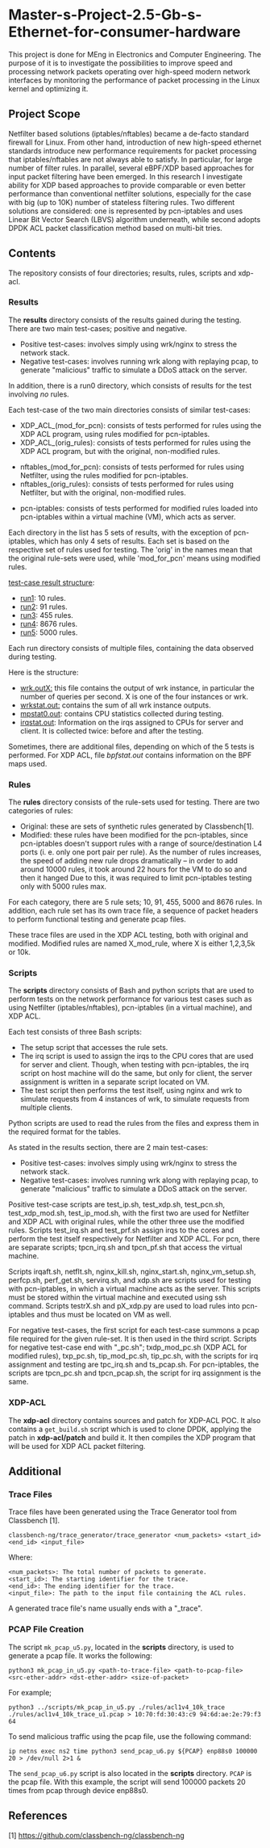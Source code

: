 # Master-s-Project-2.5-Gb-s-Ethernet-for-consumer-hardware

This project is done for MEng in Electronics and Computer Engineering. The purpose of it is to investigate the possibilities to improve speed and processing network packets operating over high-speed modern network interfaces by monitoring the performance of packet processing in the Linux kernel and optimizing it.

## Project Scope

Netfilter based solutions (iptables/nftables) became a de-facto standard firewall for Linux. From other hand, introduction of new high-speed ethernet standards introduce new performance requirements for packet processing that iptables/nftables are not always able to satisfy. In particular, for large number of filter rules. In parallel, several eBPF/XDP based approaches for input packet filtering have been emerged. In this research I investigate ability for XDP based approaches to provide comparable or even better performance than conventional netfilter solutions, especially for the case with big (up to 10K) number of stateless filtering rules. Two different solutions are considered: one is represented by pcn-iptables and uses Linear Bit Vector Search (LBVS) algorithm underneath, while second adopts DPDK ACL packet classification method based on multi-bit tries. 

## Contents

The repository consists of four directories; results, rules, scripts and xdp-acl. 

### Results

The **results** directory consists of the results gained during the testing. There are two main test-cases; positive and negative.

<ul><li>Positive test-cases: involves simply using wrk/nginx to stress the network stack.</li><li>Negative test-cases: involves running wrk along with replaying pcap, to generate "malicious" traffic to simulate a DDoS attack on the server.</li></ul>

In addition, there is a run0 directory, which consists of results for the test involving *no* rules.

Each test-case of the two main directories consists of similar test-cases:

<ul><li>XDP_ACL_(mod_for_pcn): consists of tests performed for rules using the XDP ACL program, using rules modified for pcn-iptables.</li><li>XDP_ACL_(orig_rules): consists of tests performed for rules using the XDP ACL program, but with the original, non-modified rules.</li></ul>

<ul><li>nftables_(mod_for_pcn): consists of tests performed for rules using Netfilter, using the rules modified for pcn-iptables.</li><li>nftables_(orig_rules): consists of tests performed for rules using Netfilter, but with the original, non-modified rules.</li></ul>

<ul><li>pcn-iptables: consists of tests performed for modified rules loaded into pcn-iptables within a virtual machine (VM), which acts as server.</li></ul>

Each directory in the list has 5 sets of results, with the exception of pcn-iptables, which has only 4 sets of results. Each set is based on the respective set of rules used for testing. The 'orig' in the names mean that the original rule-sets were used, while 'mod_for_pcn' means using modified rules.

<ins>test-case result structure</ins>:

<ul><li><ins>run1</ins>: 10 rules.</li><li><ins>run2</ins>: 91 rules.</li><li><ins>run3</ins>: 455 rules.</li><li><ins>run4</ins>: 8676 rules.</li><li><ins>run5</ins>: 5000 rules.</li></ul>

Each run directory consists of multiple files, containing the data observed during testing.

Here is the structure:
<ul><li><ins>wrk.outX:</ins> this file contains the output of wrk instance, in particular the number of queries per second. X is one of the four instances or wrk.</li><li><ins>wrkstat.out:</ins> contains the sum of all wrk instance outputs.</li><li><ins>mpstat0.out</ins>: contains CPU statistics collected during testing.</li><li><ins>irqstat.out</ins>: Information on the irqs assigned to CPUs for server and client. It is collected twice: before and after the testing.</li></ul>

Sometimes, there are additional files, depending on which of the 5 tests is performed. For XDP ACL, file *bpfstat.out* contains information on the BPF maps used. 

### Rules

The **rules** directory consists of the rule-sets used for testing. There are two categories of rules:

<ul><li>Original: these are sets of synthetic rules generated by Classbench[1].</li><li>Modified: these rules have been modified for the pcn-iptables, since pcn-iptables doesn't support rules with a range of source/destination L4 ports (i. e. only one port pair per rule). As the number of rules increases, the speed of adding new rule drops dramatically – in order to add around 10000 rules, it took around 22 hours for the VM to do so and then it hanged Due to this, it was required to limit pcn-iptables testing only with 5000 rules max.</li></ul>

For each category, there are 5 rule sets; 10, 91, 455, 5000 and 8676 rules. In addition, each rule set has its own trace file, a sequence of packet headers to perform functional testing and generate pcap files.

These trace files are used in the XDP ACL testing, both with original and modified. Modified rules are named X_mod_rule, where X is either 1,2,3,5k or 10k. 

### Scripts

The **scripts** directory consists of Bash and python scripts that are used to perform tests on the network performance for various test cases such as using Netfilter (iptables/nftables), pcn-iptables (in a virtual machine), and XDP ACL. 

Each test consists of three Bash scripts:

<ul><li>The setup script that accesses the rule sets.</li><li>The irq script is used to assign the irqs to the CPU cores that are used for server and client. Though, when testing with pcn-iptables, the irq script on host machine will do the same, but only for client, the server assignment is written in a separate script located on VM.</li><li>The test script then performs the test itself, using nginx and wrk to simulate requests from 4 instances of wrk, to simulate requests from multiple clients.</li></ul>

Python scripts are used to read the rules from the files and express them in the required format for the tables.

As stated in the results section, there are 2 main test-cases:

<ul><li>Positive test-cases: involves simply using wrk/nginx to stress the network stack.</li><li>Negative test-cases: involves running wrk along with replaying pcap, to generate "malicious" traffic to simulate a DDoS attack on the server.</li></ul>

Positive test-case scripts are test_ip.sh, test_xdp.sh, test_pcn.sh, test_xdp_mod.sh, test_ip_mod.sh, with the first two are used for Netfilter and XDP ACL with original rules, while the other three use the modified rules. Scripts test_irq.sh and test_prf.sh assign irqs to the cores and perform the test itself respectively for Netfilter and XDP ACL.
For pcn, there are separate scripts; tpcn_irq.sh and tpcn_pf.sh that access the virtual machine.

Scripts irqaft.sh, netflt.sh, nginx_kill.sh, nginx_start.sh, nginx_vm_setup.sh, perfcp.sh, perf_get.sh, servirq.sh, and xdp.sh are scripts used for testing with pcn-iptables, in which a virtual machine acts as the server. This scripts must be stored within the virtual machine and executed using ssh command. Scripts testrX.sh and pX_xdp.py are used to load rules into pcn-iptables and thus must be located on VM as well.

For negative test-cases, the first script for each test-case summons a pcap file required for the given rule-set. It is then used in the third script. Scripts for negative test-case end with "_pc.sh"; txdp_mod_pc.sh (XDP ACL for modified rules), txp_pc.sh, tip_mod_pc.sh, tip_pc.sh, with the scripts for irq assignment and testing are tpc_irq.sh and ts_pcap.sh.
For pcn-iptables, the scripts are tpcn_pc.sh and tpcn_pcap.sh, the script for irq assignment is the same.

### XDP-ACL

The **xdp-acl** directory contains sources and patch for XDP-ACL POC. It also contains a ```get_build.sh``` script which is used to clone DPDK, applying the patch in **xdp-acl/patch** and build it. It then compiles the XDP program that will be used for XDP ACL packet filtering.

## Additional

### Trace Files

Trace files have been generated using the Trace Generator tool from Classbench [1].

```
classbench-ng/trace_generator/trace_generator <num_packets> <start_id> <end_id> <input_file>
```

Where:

```
<num_packets>: The total number of packets to generate.
<start_id>: The starting identifier for the trace.
<end_id>: The ending identifier for the trace.
<input_file>: The path to the input file containing the ACL rules.
```
A generated trace file's name usually ends with a "_trace".

### PCAP File Creation

The script ```mk_pcap_u5.py```, located in the **scripts** directory, is used to generate a pcap file. It works the following:

```
python3 mk_pcap_in_u5.py <path-to-trace-file> <path-to-pcap-file> <src-ether-addr> <dst-ether-addr> <size-of-packet>
```

For example;
```
python3 ../scripts/mk_pcap_in_u5.py ./rules/acl1v4_10k_trace ./rules/acl1v4_10k_trace_u1.pcap > 10:70:fd:30:43:c9 94:6d:ae:2e:79:f3 64
```
To send malicious traffic using the pcap file, use the following command:
```
ip netns exec ns2 time python3 send_pcap_u6.py ${PCAP} enp88s0 100000 20 > /dev/null 2>1 &
```
The ```send_pcap_u6.py``` script is also located in the **scripts** directory. ```PCAP``` is the pcap file. With this example, the script will send 100000 packets 20 times from pcap through device enp88s0.

## References

[1] https://github.com/classbench-ng/classbench-ng

